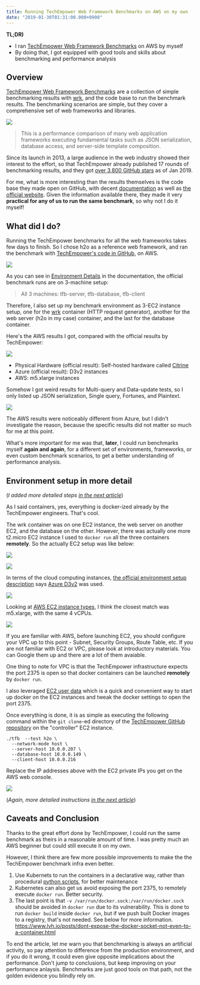 ```yaml
---
title: Running TechEmpower Web Framework Benchmarks on AWS on my own
date: "2019-01-30T01:31:00.000+0900"
---
```


**TL;DR)**

- I ran [TechEmpower Web Framework Benchmarks](https://www.techempower.com/benchmarks/) on AWS by myself 
- By doing that, I got equipped with good tools and skills about benchmarking and performance analysis

## Overview

[TechEmpower Web Framework Benchmarks](https://www.techempower.com/benchmarks/) are a collection of simple benchmarking results with [wrk](https://github.com/wg/wrk), and the code base to run the benchmark results. The benchmarking scenarios are simple, but they cover a comprehensive set of web frameworks and libraries. 

![](techempower-screenshot.png)

> This is a performance comparison of many web application frameworks executing fundamental tasks such as JSON serialization, database access, and server-side template composition. 

Since its launch in 2013, a large audience in the web industry showed their interest to the effort, so that TechEmpower already published 17 rounds of benchmarking results, and they got [over 3,800 GitHub stars](https://github.com/TechEmpower/FrameworkBenchmarks) as of Jan 2019.

For me, what is more interesting than the results themselves is the code base they made open on GitHub, with decent [documentation](https://frameworkbenchmarks.readthedocs.io/en/latest/) as well as [the official website](https://www.techempower.com/benchmarks/). Given the information available there, they made it very **practical for any of us to run the same benchmark**, so why not I do it myself!

## What did I do?

Running the TechEmpower benchmarks for all the web frameworks takes few days to finish. So I chose h2o as a reference web framework, and ran the benchmark with [TechEmpower's code in GitHub](https://github.com/TechEmpower/FrameworkBenchmarks), on AWS. 

![](three-containers.gif)

As you can see in [Environment Details](https://frameworkbenchmarks.readthedocs.io/en/latest/Project-Information/Environment/#environment-details) in the documentation, the official benchmark runs are on 3-machine setup:

> All 3 machines: tfb-server, tfb-database, tfb-client

 Therefore, I also set up my benchmark environment as 3-EC2 instance setup, one for the [wrk](https://github.com/wg/wrk) container (HTTP request generator), another for the web server (h2o in my case) container, and the last for the database container.

Here's the AWS results I got, compared with the official results by TechEmpower:

![](results-comparison-1.png)

- Physical Hardware (official result): Self-hosted hardware called [Citrine](https://frameworkbenchmarks.readthedocs.io/en/latest/Project-Information/Environment/#environment-details)
- Azure  (official result): D3v2 instances
- AWS: m5.xlarge instances

Somehow I got weird results for Multi-query and Data-update tests, so I only listed up JSON serialization, Single query, Fortunes, and Plaintext.

![](results-comparison-2.png)


The AWS results were noticeably different from Azure, but I didn't investigate the reason, because the specific results did not matter so much for me at this point.

What's more important for me was that, **later**, I could run benchmarks myself **again and again**, for a different set of environments, frameworks, or even custom benchmark scenarios, to get a better understanding of performance analysis.

## Environment setup in more detail

(*I added more detailed steps [in the next article](../techempower-on-aws-detailed-steps)*)

As I said containers, yes, everything is docker-ized already by the TechEmpower engineers. That's cool.

The wrk container was on one EC2 instance, the web server on another EC2, and the database on the other. However, there was actually one more t2.micro EC2 instance I used to `docker run` all the three containers **remotely**. So the actually EC2 setup was like below:

![](techempower-detail.png)

![](aws-ec2-list.png)

In terms of the cloud computing instances, [the official environment setup description](https://www.techempower.com/benchmarks/#section=environment) says [Azure D3v2](https://azure.microsoft.com/en-us/pricing/details/virtual-machines/linux/#d-series) was used.

![](azure-d3v2.png)

Looking at [AWS EC2 instance types](https://aws.amazon.com/ec2/instance-types/), I think the closest match was m5.xlarge, with the same 4 vCPUs.

![](aws-m5xlarge.png)

If you are familiar with AWS, before launching EC2, you should configure your VPC up to this point - Subnet, Security Groups, Route Table, etc. If you are not familiar with EC2 or VPC, please look at introductory materials. You can Google them up and there are a lot of them avaiable.

One thing to note for VPC is that the TechEmpower infrastructure expects the port 2375 is open so that docker containers can be launched **remotely** by `docker run`.

I also leveraged [EC2 user data](https://docs.aws.amazon.com/AWSEC2/latest/UserGuide/user-data.html) which is a quick and convenient way to start up docker on the EC2 instances and tweak the docker settings to open the port 2375.

Once everything is done, it is as simple as executing the following command within the `git clone`-ed directory of the [TechEmpower GitHub repository](https://github.com/TechEmpower/FrameworkBenchmarks) on the "controller" EC2 instance.

```plaintext
./tfb  --test h2o \
  --network-mode host \
  --server-host 10.0.0.207 \
  --database-host 10.0.0.149 \
  --client-host 10.0.0.216
```

Replace the IP addresses above with the EC2 private IPs you get on the AWS web console.

![](private-ip.png)

(*Again, more detailed instructions [in the next article](../techempower-on-aws-detailed-steps)*)

## Caveats and Conclusion

Thanks to the great effort done by TechEmpower, I could run the same benchmark as theirs in a reasonable amount of time. I was pretty much an AWS beginner but could still execute it on my own.

However, I think there are few more possible improvements to make the the TechEmpower benchmark infra even better.

1. Use Kubernets to run the containers in a declarative way, rather than procedural [python scripts](https://github.com/TechEmpower/FrameworkBenchmarks/tree/master/toolset), for better maintenance
2. Kubernetes can also get us avoid exposing the port 2375, to remotely execute `docker run`. Better security.
3. The last point is that `-v /var/run/docker.sock:/var/run/docker.sock` should be avoided in `docker run` due to its vulnerability. This is done to run `docker build` inside `docker run`, but if we push built Docker images to a registry, that's not needed. See below for more information. 
https://www.lvh.io/posts/dont-expose-the-docker-socket-not-even-to-a-container.html

To end the article, let me warn you that benchmarking is always an artificial activity, so pay attention to difference from the production environment, and if you do it wrong, it could  even give opposite implications about the performance. Don't jump to conclusions, but keep improving on your performance anlaysis. Benchmarks are just good tools on that path, not the golden evidence you blindly rely on.
